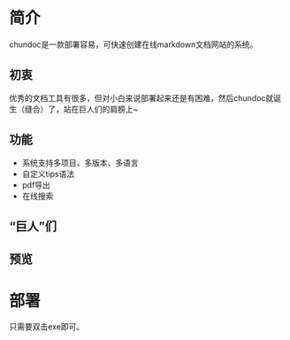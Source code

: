 # 简介

chundoc是一款部署容易，可快速创建在线markdown文档网站的系统。

## 初衷
优秀的文档工具有很多，但对小白来说部署起来还是有困难，然后chundoc就诞生（缝合）了，站在巨人们的肩膀上~

## 功能
- 系统支持多项目、多版本、多语言
- 自定义tips语法
- pdf导出
- 在线搜索

## “巨人”们


## 预览


# 部署
只需要双击exe即可。